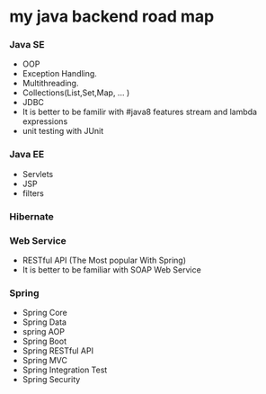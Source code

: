 # my java backend road map

### Java SE

- OOP
- Exception Handling.
- Multithreading.
- Collections(List,Set,Map, ... )
- JDBC 
- It is better to be familir with #java8 features stream and lambda expressions
- unit testing with JUnit


### Java EE

- Servlets
- JSP
- filters

### Hibernate

### Web Service

- RESTful API (The Most popular With Spring)
- It is better to be familiar with SOAP Web Service

### Spring

- Spring Core
- Spring Data
- spring AOP
- Spring Boot
- Spring RESTful API
- Spring MVC
- Spring Integration Test
- Spring Security
